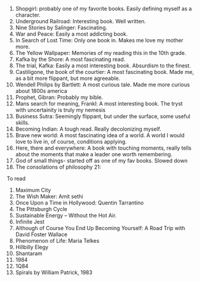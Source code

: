 1. Shopgirl: probably one of my favorite books. Easily defining myself as a character.
3. Underground Railroad: Interesting book. Well written.
4. Nine Stories by Salinger: Fascinating. 
5. War and Peace: Easily a most addicting book.
6. In Search of Lost Time: Only one book in. Makes me love my mother more. 
7. The Yellow Wallpaper: Memories of my reading this in the 10th grade.
8. Kafka by the Shore: A most fascinating read. 
9. The trial, Kafka: Easily a most interesting book. Absurdism to the finest.
10. Castiligone, the book of the courtier: A most fascinating book. Made me, as a bit more flippant, but more agreeable. 
11. Wendell Philips by Bartlett: A most curious tale. Made me more curious about 1800s america
13. Prophet, Gibran: Probably my bible.
14. Mans search for meaning, Frankl: A most interesting book. The tryst with uncertainity is truly my nemesis
15. Business Sutra: Seemingly flippant, but under the surface, some useful skills.
16. Becoming Indian: A tough read. Really decolonizing myself. 
17. Brave new world: A most fascinating idea of a world. A world I would love to live in, of course, conditions applying.
18. Here, there and everywhere: A book with touching moments, really tells about the moments that make a leader one worth remembering. 
19. God of small things- started off as one of my fav books. Slowed down
20. The consolations of philosophy
21: 

To read

1. Maximum City
2. The Wish Maker: Amit sethi
3. Once Upon a Time in Hollywood: Quentin Tarrantino
4. The Pittsburgh Cycle
5. Sustainable Energy – Without the Hot Air.
6. Infinite Jest
7. Although of Course You End Up Becoming Yourself: A Road Trip with David Foster Wallace
8. Phenomenon of Life: Maria Telkes
9. Hillbilly Elegy
10. Shantaram
11. 1984
12. 1Q84
13. Spirals by William Patrick, 1983